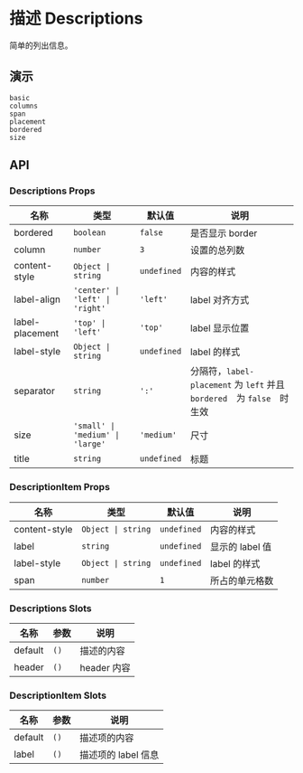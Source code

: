 # 描述 Descriptions

<!--single-column-->

简单的列出信息。

## 演示

```demo
basic
columns
span
placement
bordered
size
```

## API

### Descriptions Props

| 名称 | 类型 | 默认值 | 说明 |
| --- | --- | --- | --- |
| bordered | `boolean` | `false` | 是否显示 border |
| column | `number` | `3` | 设置的总列数 |
| content-style | `Object \| string` | `undefined` | 内容的样式 |
| label-align | `'center' \| 'left' \| 'right'` | `'left'` | label 对齐方式 |
| label-placement | `'top' \| 'left'` | `'top'` | label 显示位置 |
| label-style | `Object \| string` | `undefined` | label 的样式 |
| separator | `string` | `':'` | 分隔符，`label-placement` 为 `left` 并且　`bordered`　为 `false`　时生效 |
| size | `'small' \| 'medium' \| 'large'` | `'medium'` | 尺寸 |
| title | `string` | `undefined` | 标题 |

### DescriptionItem Props

| 名称          | 类型               | 默认值      | 说明            |
| ------------- | ------------------ | ----------- | --------------- |
| content-style | `Object \| string` | `undefined` | 内容的样式      |
| label         | `string`           | `undefined` | 显示的 label 值 |
| label-style   | `Object \| string` | `undefined` | label 的样式    |
| span          | `number`           | `1`         | 所占的单元格数  |

### Descriptions Slots

| 名称    | 参数 | 说明        |
| ------- | ---- | ----------- |
| default | `()` | 描述的内容  |
| header  | `()` | header 内容 |

### DescriptionItem Slots

| 名称    | 参数 | 说明                |
| ------- | ---- | ------------------- |
| default | `()` | 描述项的内容        |
| label   | `()` | 描述项的 label 信息 |
